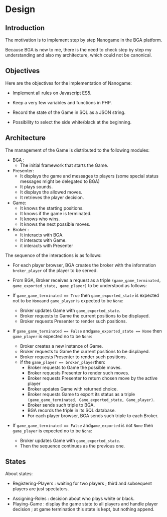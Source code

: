 # Design

## Introduction

The motivation is to implement step by step Nanogame in the BGA platform.

Because BGA is new to me, there is the need to check step by step my understanding and also my architecture, which could not be canonical.

## Objectives

Here are the objectives for the implementation of Nanogame:

- Implement all rules on Javascript ES5.
- Keep a very few variables and functions in PHP.
- Record the state of the Game in SQL as a JSON string.

- Possibility to select the side white/black at the beginning.

## Architecture

The management of the Game is distributed to the following modules:

* BGA :
  * The initial framework that starts the Game. 
* Presenter:
  * It displays the game and messages to players (some special status messages might be delegated to BGA)
  * It plays sounds.
  * It displays the allowed moves.
  * It retrieves the player decision.
* Game:
  * It knows the starting positions.
  * It knows if the game is terminated.
  * It knows who wins.
  * It knows the next possible moves.
* Broker :
  * It interacts with BGA.
  * It interacts with Game.
  * it interacts with Presenter

The sequence of the interactions is as follows:

* For each player browser, BGA creates the broker with the information `broker_player` of the player to be served.

*  From BGA, Broker receives a request as a triple `(game_game_terminated, game_exported_state, game_player)` to be understood as follows: 
  * If `game_game_terminated == True` then `game_exported_state` is expected not to be `None`and `game_player` is expected to be `None`:
    * Broker updates  Game with `game_exported_state`. 
    * Broker requests to Game the current positions to be displayed. 
    * Broker requests Presenter to render such positions.
  * If `game_game_terminated == False` and`game_exported_state == None` then `game_player` is expected no to be `None`:
    * Broker creates a new instance of Game. 
    * Broker requests to Game the current positions to be displayed. 
    * Broker requests Presenter to render such positions.
    * if the `game_player == broker_player`then:
      * Broker requests to Game the possible moves.
      * Broker requests Presenter to render such moves.
      * Broker requests Presenter to return chosen move by the active player
      * Broker updates Game with returned choice.
      * Broker requests Game to export its status as a triple `(game_game_terminated, Game_exported_state, Game_player)`.
      * Broker sends such triple to BGA.
      * BGA records the triple in its SQL database.
      * For each player browser, BGA sends such triple to each Broker.
  * If `game_game_terminated == False` and`game_exported` is not `None` then `game_player` is expected no to be `None`:
    * Broker updates Game with `game_exported_state`. 
    * Then the sequence continues as the previous one.
  
  ## States
  
  About states:
  
  - Registering-Players : waiting for two players ; third and subsequent players are just spectators.
  
  * Assigning-Roles : decision about who plays white or black.
  * Playing-Game : display the game state to all players and handle player decision ; at game termination this state is kept, but nothing append.

